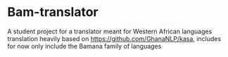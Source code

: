 # Bam-translator
A student project for a translator meant for Western African languages translation heavily based on https://github.com/GhanaNLP/kasa, includes for now only include the Bamana family of languages 
